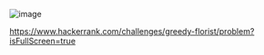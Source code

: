 ![image](https://github.com/user-attachments/assets/ac71705f-0f38-42fc-b8d6-db5be09cccdf)

https://www.hackerrank.com/challenges/greedy-florist/problem?isFullScreen=true
